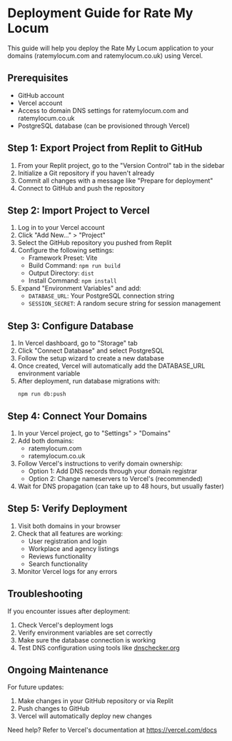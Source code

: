 # Deployment Guide for Rate My Locum

This guide will help you deploy the Rate My Locum application to your domains (ratemylocum.com and ratemylocum.co.uk) using Vercel.

## Prerequisites

- GitHub account
- Vercel account
- Access to domain DNS settings for ratemylocum.com and ratemylocum.co.uk
- PostgreSQL database (can be provisioned through Vercel)

## Step 1: Export Project from Replit to GitHub

1. From your Replit project, go to the "Version Control" tab in the sidebar
2. Initialize a Git repository if you haven't already
3. Commit all changes with a message like "Prepare for deployment"
4. Connect to GitHub and push the repository

## Step 2: Import Project to Vercel

1. Log in to your Vercel account
2. Click "Add New..." > "Project"
3. Select the GitHub repository you pushed from Replit
4. Configure the following settings:
   - Framework Preset: Vite
   - Build Command: `npm run build`
   - Output Directory: `dist`
   - Install Command: `npm install`
5. Expand "Environment Variables" and add:
   - `DATABASE_URL`: Your PostgreSQL connection string
   - `SESSION_SECRET`: A random secure string for session management

## Step 3: Configure Database

1. In Vercel dashboard, go to "Storage" tab
2. Click "Connect Database" and select PostgreSQL
3. Follow the setup wizard to create a new database
4. Once created, Vercel will automatically add the DATABASE_URL environment variable
5. After deployment, run database migrations with:
   ```
   npm run db:push
   ```

## Step 4: Connect Your Domains

1. In your Vercel project, go to "Settings" > "Domains"
2. Add both domains:
   - ratemylocum.com
   - ratemylocum.co.uk
3. Follow Vercel's instructions to verify domain ownership:
   - Option 1: Add DNS records through your domain registrar
   - Option 2: Change nameservers to Vercel's (recommended)
4. Wait for DNS propagation (can take up to 48 hours, but usually faster)

## Step 5: Verify Deployment

1. Visit both domains in your browser
2. Check that all features are working:
   - User registration and login
   - Workplace and agency listings
   - Reviews functionality
   - Search functionality
3. Monitor Vercel logs for any errors

## Troubleshooting

If you encounter issues after deployment:

1. Check Vercel's deployment logs
2. Verify environment variables are set correctly
3. Make sure the database connection is working
4. Test DNS configuration using tools like [dnschecker.org](https://dnschecker.org)

## Ongoing Maintenance

For future updates:
1. Make changes in your GitHub repository or via Replit
2. Push changes to GitHub
3. Vercel will automatically deploy new changes

Need help? Refer to Vercel's documentation at https://vercel.com/docs